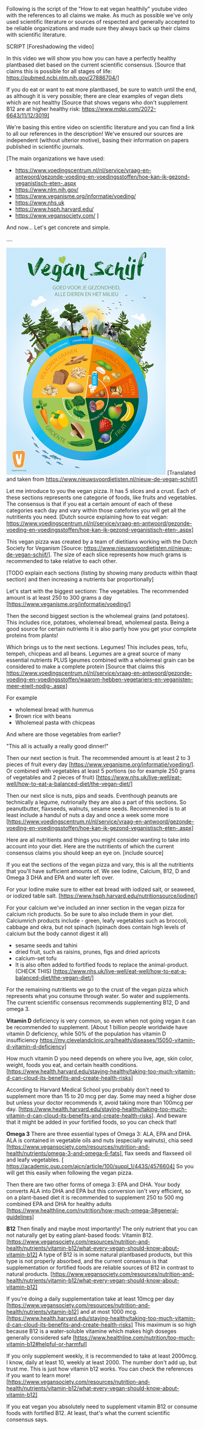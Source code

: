 Following is the script of the "How to eat vegan healthily" youtube video with the references to all claims we make. As much as possible we've only used scientific literature or sources of respected and generally accepted to be reliable organizations and made sure they always back up their claims with scientific literature.

SCRIPT
[Foreshadowing the video]

In this video we will show you how you can have a perfectly healthy plantbased diet based on the current scientific consensus. [Source that claims this is possible for all stages of life: https://pubmed.ncbi.nlm.nih.gov/27886704/]

If you do eat or want to eat more plantbased, be sure to watch until the end, as although it is very possible; there are clear examples of vegan diets which are not healthy [Source that shows vegans who don't supplement B12 are at higher healthy risk: https://www.mdpi.com/2072-6643/11/12/3019]

We're basing this entire video on scientific literature and you can find a link to all our references in the description! We've ensured our sources are independent (without ulterior motive), basing their information on papers published in scientific journals.

[The main organizations we have used:
- https://www.voedingscentrum.nl/nl/service/vraag-en-antwoord/gezonde-voeding-en-voedingsstoffen/hoe-kan-ik-gezond-veganistisch-eten-.aspx
- https://www.nlm.nih.gov/
- https://www.veganisme.org/informatie/voeding/
- https://www.nhs.uk
- https://www.hsph.harvard.edu/
- https://www.vegansociety.com/
]

And now... Let's get concrete and simple.

....


![VeganPizza](Poster-Vegan-Schijf-.png)
[Translated and taken from https://www.nieuwsvoordietisten.nl/nieuw-de-vegan-schijf/]

Let me introduce to you the vegan pizza. It has 5 slices and a crust. Each of these sections represents one categorie of foods, like fruits and vegetables. The consensus is that if you eat a certain amount of each of these categories each day and vary within those catefories you will get all the nutritients you need. [Dutch source explaining how to eat vegan: https://www.voedingscentrum.nl/nl/service/vraag-en-antwoord/gezonde-voeding-en-voedingsstoffen/hoe-kan-ik-gezond-veganistisch-eten-.aspx]

This vegan pizza was created by a team of dietitians working with the Dutch Society for Veganism [Source: https://www.nieuwsvoordietisten.nl/nieuw-de-vegan-schijf/]. The size of each slice represents how much grams is recommended to take relative to each other. 

[TODO explain each sections (listing by showing many products within thaqt section) and then increasing a nutrients bar proportionally]

Let's start with the biggest sectionn: The vegetables. The recommended amount is at least 250 to 300 grams a day [https://www.veganisme.org/informatie/voeding/]

Then the second biggest section is the wholemeal grains (and potatoes). This includes rice, potatoes, wholemeal bread, wholemeal pasta. Being a good source for certain nutrients it is also partly how you get your complete proteins from plants!

Which brings us to the next sections. Legumes! This includes peas, tofu, tempeh, chicpeas and all beans. Legumes are a great source of many essential nutrients PLUS lgeumes combined with a wholemeal grain can be considered to make a complete protein [Source that claims this https://www.voedingscentrum.nl/nl/service/vraag-en-antwoord/gezonde-voeding-en-voedingsstoffen/waarom-hebben-vegetariers-en-veganisten-meer-eiwit-nodig-.aspx]

For example
- wholemeal bread with hummus
- Brown rice with beans
- Wholemeal pasta with chicpeas

And where are those vegetables from earlier?

"This all is actually a really good dinner!"

Then our next section is fruit. The recommended amount is at least 2 to 3 pieces of fruit every day [https://www.veganisme.org/informatie/voeding/]. Or combined with vegetables at least 5 portions (so for example 250 grams of vegetables and 2 pieces of fruit) [https://www.nhs.uk/live-well/eat-well/how-to-eat-a-balanced-diet/the-vegan-diet/]

Then our next slice is nuts, pips and seads. Eventhough peanuts are technically a legume, nutrionally they are also a part of this sections. So peanutbutter, flaxseeds, walnuts, sesame seeds. Recommended is to at least include a handul of nuts a day and once a week some more [https://www.voedingscentrum.nl/nl/service/vraag-en-antwoord/gezonde-voeding-en-voedingsstoffen/hoe-kan-ik-gezond-veganistisch-eten-.aspx]

Here are all nutritients and things you might consider wanting to take into account into your diet. Here are the nutritients of which the current consensus claims you should keep an eye on. [include source]

If you eat the sections of the vegan pizza and vary, this is all the nutritients that you'll have sufficient amounts of. We see Iodine, Calcium, B12, D and Omega 3 DHA and EPA and water left over.

For your Iodine make sure to either eat bread with iodized salt, or seaweed, or iodized table salt. [https://www.hsph.harvard.edu/nutritionsource/iodine/]

For your calcium we've included an inner section in the vegan pizza for calcium rich products. So be sure to also include them in your diet. Calciumrich products include - green, leafy vegetables such as broccoli, cabbage and okra, but not spinach (spinach does contain high levels of calcium but the body cannot digest it all)
- sesame seeds and tahini
- dried fruit, such as raisins, prunes, figs and dried apricots
- calcium-set tofu
- It is also often added to fortified foods to replace the animal-product. (CHECK THIS)
[https://www.nhs.uk/live-well/eat-well/how-to-eat-a-balanced-diet/the-vegan-diet/]

For the remaining nutritients we go to the crust of the vegan pizza which represents what you consume through water. So water and supplements. The current scientific consensus recommends supplementing B12, D and omega 3.

**Vitamin D** deficiency is very common, so even when not going vegan it can be recommended to supplement. [About 1 billion people worldwide have vitamin D deficiency, while 50% of the population has vitamin D insufficiency https://my.clevelandclinic.org/health/diseases/15050-vitamin-d-vitamin-d-deficiency]

How much vitamin D you need depends on where you live, age, skin color, weight, foods you eat, and certain health conditions. [https://www.health.harvard.edu/staying-healthy/taking-too-much-vitamin-d-can-cloud-its-benefits-and-create-health-risks]

According to Harvard Medical School you probably don't need to supplement more than 15 to 20 mcg per day. Some may need a higher dose but unless your doctor recommends it, avoid taking more than 100mcg per day. [https://www.health.harvard.edu/staying-healthy/taking-too-much-vitamin-d-can-cloud-its-benefits-and-create-health-risks]. And beware that it might be added in your fortified foods, so you can check that!

**Omega 3**
There are three essential types of Omega 3: ALA, EPA and DHA. ALA is contained in vegetable oils and nuts (especially walnuts), chia seed [https://www.vegansociety.com/resources/nutrition-and-health/nutrients/omega-3-and-omega-6-fats], flax seeds and flaxseed oil and leafy vegetables. [ https://academic.oup.com/ajcn/article/100/suppl_1/443S/4576604] So you will get this easily when following the vegan pizza.

Then there are two other forms of omega 3: EPA and DHA. Your body converts ALA into DHA and EPA but this conversion isn't very efficient, so on a plant-based diet it is recommended to supplement 250 to 500 mg combined EPA and DHA for healthy adults [https://www.healthline.com/nutrition/how-much-omega-3#general-guidelines]

**B12**
Then finally and maybe most importantly! The only nutrient that you can not naturally get by eating plant-based foods: Vitamin B12. [https://www.vegansociety.com/resources/nutrition-and-health/nutrients/vitamin-b12/what-every-vegan-should-know-about-vitamin-b12] A type of B12 is in some natural plantbased products, but this type is not properly absorbed, and the current consensus is that supplementation or fortified foods are reliable sources of B12 in contrast to natural products. [https://www.vegansociety.com/resources/nutrition-and-health/nutrients/vitamin-b12/what-every-vegan-should-know-about-vitamin-b12]

If you're doing a daily supplementation take at least 10mcg per day [https://www.vegansociety.com/resources/nutrition-and-health/nutrients/vitamin-b12] and at most 1000 mcg. [https://www.health.harvard.edu/staying-healthy/taking-too-much-vitamin-d-can-cloud-its-benefits-and-create-health-risks] This maximum is so high because B12 is a water-soluble vitamine which makes high doseges generally considered safe [https://www.healthline.com/nutrition/too-much-vitamin-b12#helpful-or-harmful]

If you only supplement weekly, it is recommended to take at least 2000mcg. I know, daily at least 10, weekly at least 2000. The number don't add up, but trust me. This is just how vitamin b12 works. You can check the references if you want to learn more! [https://www.vegansociety.com/resources/nutrition-and-health/nutrients/vitamin-b12/what-every-vegan-should-know-about-vitamin-b12]


If you eat vegan you absolutely need to supplement vitamin B12 or consume foods with fortified B12. At least, that's what the current scientific consensus says.
